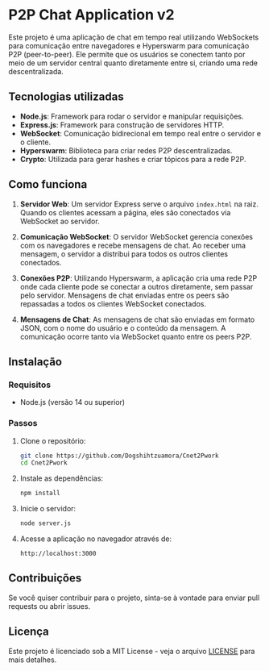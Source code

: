 # P2P Chat Application v2

Este projeto é uma aplicação de chat em tempo real utilizando WebSockets para comunicação entre navegadores e Hyperswarm para comunicação P2P (peer-to-peer). Ele permite que os usuários se conectem tanto por meio de um servidor central quanto diretamente entre si, criando uma rede descentralizada.

## Tecnologias utilizadas

- **Node.js**: Framework para rodar o servidor e manipular requisições.
- **Express.js**: Framework para construção de servidores HTTP.
- **WebSocket**: Comunicação bidirecional em tempo real entre o servidor e o cliente.
- **Hyperswarm**: Biblioteca para criar redes P2P descentralizadas.
- **Crypto**: Utilizada para gerar hashes e criar tópicos para a rede P2P.
  
## Como funciona

1. **Servidor Web**: Um servidor Express serve o arquivo `index.html` na raiz. Quando os clientes acessam a página, eles são conectados via WebSocket ao servidor.
  
2. **Comunicação WebSocket**: O servidor WebSocket gerencia conexões com os navegadores e recebe mensagens de chat. Ao receber uma mensagem, o servidor a distribui para todos os outros clientes conectados.
  
3. **Conexões P2P**: Utilizando Hyperswarm, a aplicação cria uma rede P2P onde cada cliente pode se conectar a outros diretamente, sem passar pelo servidor. Mensagens de chat enviadas entre os peers são repassadas a todos os clientes WebSocket conectados.

4. **Mensagens de Chat**: As mensagens de chat são enviadas em formato JSON, com o nome do usuário e o conteúdo da mensagem. A comunicação ocorre tanto via WebSocket quanto entre os peers P2P.

## Instalação

### Requisitos
- Node.js (versão 14 ou superior)

### Passos

1. Clone o repositório:

   ```bash
   git clone https://github.com/Dogshihtzuamora/Cnet2Pwork
   cd Cnet2Pwork
   ```

2. Instale as dependências:

   ```bash
   npm install
   ```

3. Inicie o servidor:

   ```bash
   node server.js
   ```

4. Acesse a aplicação no navegador através de:

   ```
   http://localhost:3000
   ```

## Contribuições

Se você quiser contribuir para o projeto, sinta-se à vontade para enviar pull requests ou abrir issues.

## Licença

Este projeto é licenciado sob a MIT License - veja o arquivo [LICENSE](LICENSE) para mais detalhes.
